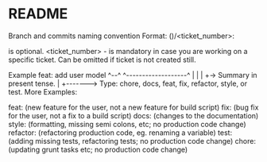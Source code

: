 # README

Branch and commits naming convention
Format: <type>(<scope>)/<ticket_number>: <subject>

<scope> is optional.
<ticket_number> - is mandatory in case you are working on a specific ticket. Can be omitted if ticket is not created still.

Example
feat: add user model
^--^  ^-------------------^
|     |
|     +-> Summary in present tense.
|
+-------> Type: chore, docs, feat, fix, refactor, style, or test.
More Examples:

feat: (new feature for the user, not a new feature for build script)
fix: (bug fix for the user, not a fix to a build script)
docs: (changes to the documentation)
style: (formatting, missing semi colons, etc; no production code change)
refactor: (refactoring production code, eg. renaming a variable)
test: (adding missing tests, refactoring tests; no production code change)
chore: (updating grunt tasks etc; no production code change)
